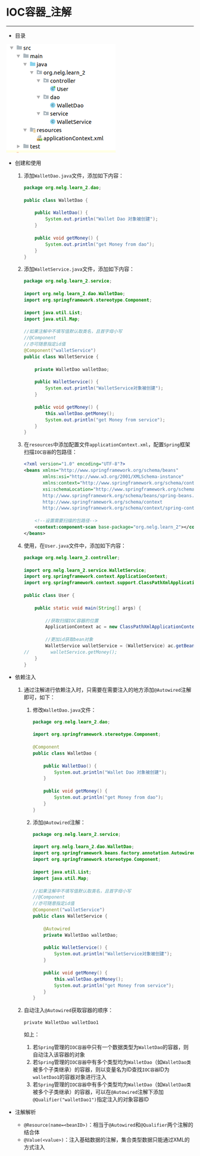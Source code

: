 # IOC容器_注解

---

- 目录

![](./images/04.png)

- 创建和使用

  1. 添加`WalletDao.java`文件，添加如下内容：

     ```java
     package org.nelg.learn_2.dao;
     
     public class WalletDao {
     
         public WalletDao() {
             System.out.println("Wallet Dao 对象被创建");
         }
     
         public void getMoney() {
             System.out.println("get Money from dao");
         }
     }
     ```

  2. 添加`WalletService.java`文件，添加如下内容：

     ```java
     package org.nelg.learn_2.service;
     
     import org.nelg.learn_2.dao.WalletDao;
     import org.springframework.stereotype.Component;
     
     import java.util.List;
     import java.util.Map;
     
     //如果注解中不填写值默认取类名，且首字母小写
     //@Component
     //亦可随意指定id值
     @Component("walletService")
     public class WalletService {
     
         private WalletDao walletDao;
     
         public WalletService() {
             System.out.println("WalletService对象被创建");
         }
     
         public void getMoney() {
             this.walletDao.getMoney();
             System.out.println("get Money from service");
         }
     }
     ```

  3. 在`resources`中添加配置文件`applicationContext.xml`，配置`Spring`框架扫描`IOC容器`的包路径：

     ```xml
     <?xml version="1.0" encoding="UTF-8"?>
     <beans xmlns="http://www.springframework.org/schema/beans"
            xmlns:xsi="http://www.w3.org/2001/XMLSchema-instance"
            xmlns:context="http://www.springframework.org/schema/context"
            xsi:schemaLocation="http://www.springframework.org/schema/beans
            http://www.springframework.org/schema/beans/spring-beans.xsd
            http://www.springframework.org/schema/context
            http://www.springframework.org/schema/context/spring-context.xsd">
     
         <!--设置需要扫描的包路径-->
         <context:component-scan base-package="org.nelg.learn_2"></context:component-scan>
     </beans>
     ```

  4. 使用，在`User.java`文件中，添加如下内容：

     ```java
     package org.nelg.learn_2.controller;
     
     import org.nelg.learn_2.service.WalletService;
     import org.springframework.context.ApplicationContext;
     import org.springframework.context.support.ClassPathXmlApplicationContext;
     
     public class User {
     
         public static void main(String[] args) {
     
             //获取扫描IOC容器的位置
             ApplicationContext ac = new ClassPathXmlApplicationContext("applicationContext.xml");
     
             //更加id获取bean对象
             WalletService walletService = (WalletService) ac.getBean("walletService");
     //        walletService.getMoney();
         }
     }
     ```

- 依赖注入

  1. 通过注解进行依赖注入时，只需要在需要注入的地方添加`@Autowired`注解即可，如下：

     1. 修改`WalletDao.java`文件：

        ```java
        package org.nelg.learn_2.dao;
        
        import org.springframework.stereotype.Component;
        
        @Component
        public class WalletDao {
        
            public WalletDao() {
                System.out.println("Wallet Dao 对象被创建");
            }
        
            public void getMoney() {
                System.out.println("get Money from dao");
            }
        }
        ```

     2. 添加`@Autowired`注解：

        ```java
        package org.nelg.learn_2.service;
        
        import org.nelg.learn_2.dao.WalletDao;
        import org.springframework.beans.factory.annotation.Autowired;
        import org.springframework.stereotype.Component;
        
        import java.util.List;
        import java.util.Map;
        
        //如果注解中不填写值默认取类名，且首字母小写
        //@Component
        //亦可随意指定id值
        @Component("walletService")
        public class WalletService {
        
            @Autowired
            private WalletDao walletDao;
        
            public WalletService() {
                System.out.println("WalletService对象被创建");
            }
        
            public void getMoney() {
                this.walletDao.getMoney();
                System.out.println("get Money from service");
            }
        }
        ```

  2. 自动注入`@Autowired`获取容器的顺序：

     `private WalletDao walletDao1`

     如上：

     1. 若`Spring`管理的`IOC容器`中只有一个数据类型为`WalletDao`的容器，则自动注入该容器的对象
     2. 若`Spring`管理的`IOC容器`中有多个类型均为`WalletDao`（如`WalletDao类`被多个子类继承）的容器，则以变量名为ID查找`IOC容器`ID为`walletDao1`的容器对象进行注入
     3. 若`Spring`管理的`IOC容器`中有多个类型均为`WalletDao`（如`WalletDao类`被多个子类继承）的容器，可以在`@Autowired`注解下添加`@Qualifier("walletDao1")`指定注入的对象容器ID

- 注解解析
  - `@Resource(name=<beanID>)`：相当于`@Autowired`和`@Qualifier`两个注解的结合体
  - `@Value(<value>)`：注入基础数据的注解，集合类型数据只能通过XML的方式注入